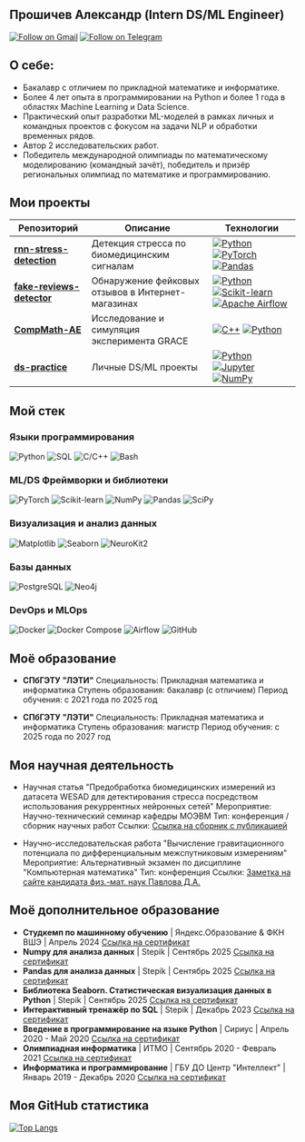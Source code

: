 ## Прошичев Александр (Intern DS/ML Engineer)
[![Follow on Gmail](https://img.shields.io/badge/gmail-kaidux22-red.svg?style=flat&logo=gmail)](mailto:kaidux22@gmail.com) [![Follow on Telegram](https://img.shields.io/badge/telegram-%40kaidux-blue.svg?style=flat&logo=telegram)](https://t.me/kaidux)

## О себе: 
- Бакалавр с отличием по прикладной математике и информатике. 
- Более 4 лет опыта в программировании на Python и более 1 года в областях Machine Learning и Data Science. 
- Практический опыт разработки ML-моделей в рамках личных и командных проектов с фокусом на задачи NLP и обработки временных рядов. 
- Автор 2 исследовательских работ. 
- Победитель международной олимпиады по математическому моделированию (командный зачёт), победитель и призёр региональных олимпиад по математике и программированию.

## Мои проекты

| Репозиторий | Описание | Технологии |
|-------------|----------|------------|
| [**rnn-stress-detection**](https://github.com/kaidux22/rnn-stress-detection) | Детекция стресса по биомедицинским сигналам | [![Python](https://img.shields.io/badge/python-3670A0?style=plastic&logo=python&logoColor=ffdd54)](https://www.python.org/) [![PyTorch](https://img.shields.io/badge/PyTorch-%23EE4C2C.svg?style=plastic&logo=PyTorch&logoColor=white)](https://pytorch.org/) [![Pandas](https://img.shields.io/badge/pandas-%23150458.svg?style=plastic&logo=pandas&logoColor=white)](https://pandas.pydata.org/) |
| [**fake-reviews-detector**](https://github.com/kaidux22/fake-reviews-detector) | Обнаружение фейковых отзывов в Интернет-магазинах | [![Python](https://img.shields.io/badge/python-3670A0?style=plastic&logo=python&logoColor=ffdd54)](https://www.python.org/) [![Scikit-learn](https://img.shields.io/badge/scikit--learn-%23F7931E.svg?style=plastic&logo=scikit-learn&logoColor=white)](https://scikit-learn.org/) [![Apache Airflow](https://img.shields.io/badge/Apache%20Airflow-017CEE?style=plastic&logo=Apache%20Airflow&logoColor=white)](https://airflow.apache.org/) |
| [**CompMath-AE**](https://github.com/kaidux22/CompMath-AE/tree/main/ProshichevShushkov) | Исследование и симуляция эксперимента GRACE | [![C++](https://img.shields.io/badge/c++-%2300599C.svg?style=plastic&logo=c%2B%2B&logoColor=white)](https://isocpp.org/) [![Python](https://img.shields.io/badge/python-3670A0?style=plastic&logo=python&logoColor=ffdd54)](https://www.python.org/)|
| [**ds-practice**](https://github.com/kaidux22/ds-practice) | Личные DS/ML проекты | [![Python](https://img.shields.io/badge/python-3670A0?style=plastic&logo=python&logoColor=ffdd54)](https://www.python.org/) [![Jupyter](https://img.shields.io/badge/Jupyter-F37626.svg?style=plastic&logo=Jupyter&logoColor=white)](https://jupyter.org/) [![NumPy](https://img.shields.io/badge/numpy-%23013243.svg?style=plastic&logo=numpy&logoColor=white)](https://numpy.org/) |

## Мой стек

### Языки программирования
![Python](https://img.shields.io/badge/Python-3776AB?style=plastic&logo=python&logoColor=white)
![SQL](https://img.shields.io/badge/SQL-4479A1?style=plastic&logo=postgresql&logoColor=white)
![C/C++](https://img.shields.io/badge/C/C++-00599C?style=plastic&logo=c%2B%2B&logoColor=white)
![Bash](https://img.shields.io/badge/Bash-4EAA25?style=plastic&logo=gnu-bash&logoColor=white)


### ML/DS Фреймворки и библиотеки
![PyTorch](https://img.shields.io/badge/PyTorch-EE4C2C?style=plastic&logo=pytorch&logoColor=white)
![Scikit-learn](https://img.shields.io/badge/Scikit--learn-F7931E?style=plastic&logo=scikit-learn&logoColor=white)
![NumPy](https://img.shields.io/badge/NumPy-013243?style=plastic&logo=numpy&logoColor=white)
![Pandas](https://img.shields.io/badge/Pandas-150458?style=plastic&logo=pandas&logoColor=white)
![SciPy](https://img.shields.io/badge/SciPy-8CAAE6?style=plastic&logo=scipy&logoColor=white)

### Визуализация и анализ данных
![Matplotlib](https://img.shields.io/badge/Matplotlib-11557C?style=plastic&logo=python&logoColor=white)
![Seaborn](https://img.shields.io/badge/Seaborn-4C78A8?style=plastic)
![NeuroKit2](https://img.shields.io/badge/NeuroKit2-5D3FD3?style=plastic)

### Базы данных
![PostgreSQL](https://img.shields.io/badge/PostgreSQL-4169E1?style=plastic&logo=postgresql&logoColor=white)
![Neo4j](https://img.shields.io/badge/Neo4j-008CC1?style=plastic&logo=neo4j&logoColor=white)

### DevOps и MLOps
![Docker](https://img.shields.io/badge/Docker-2496ED?style=plastic&logo=docker&logoColor=white)
![Docker Compose](https://img.shields.io/badge/Docker_Compose-2496ED?style=plastic&logo=docker&logoColor=white)
![Airflow](https://img.shields.io/badge/Airflow-017CEE?style=plastic&logo=apacheairflow&logoColor=white)
![GitHub](https://img.shields.io/badge/GitHub-181717?style=plastic&logo=github&logoColor=white)

## Моё образование

- **СПбГЭТУ "ЛЭТИ"** 
Специальность: Прикладная математика и информатика 
Ступень образования: бакалавр (с отличием)
Период обучения: с 2021 года по 2025 год

- **СПбГЭТУ "ЛЭТИ"** 
Специальность: Прикладная математика и информатика 
Ступень образования: магистр
Период обучения: с 2025 года по 2027 год

## Моя научная деятельность

- Научная статья "Предобработка биомедицинских измерений из датасета WESAD для детектирования стресса посредством использования рекуррентных нейронных сетей"
Мероприятие: Научно-технический семинар кафедры МОЭВМ
Тип: конференция / сборник научных работ
Ссылки: [Ссылка на сборник с публикацией](https://etu.ru/assets/files/Faculty-FKTI/MO/mo-2025/sbornik-2025-moevm.pdf)

- Научно-исследовательская работа "Вычисление гравитационного потенциала по дифференциальным межспутниковым измерениям" 
Мероприятие: Альтернативный экзамен по дисциплине "Компьютерная математика"
Тип: конференция
Ссылки: [Заметка на сайте кандидата физ.-мат. наук Павлова Д.А.](http://entroforce.ru/lab#grace-modeling) 

## Моё дополнительное образование

- **Студкемп по машинному обучению** | Яндекс.Образование & ФКН ВШЭ | Апрель 2024
[Ссылка на сертификат](https://...)
- **Numpy для анализа данных** | Stepik | Сентябрь 2025
[Ссылка на сертификат](https://...)
- **Pandas для анализа данных** | Stepik | Сентябрь 2025
[Ссылка на сертификат](https://...)
- **Библиотека Seaborn. Статистическая визуализация данных в Python** | Stepik | Сентябрь 2025
[Ссылка на сертификат](https://...)
- **Интерактивный тренажёр по SQL** | Stepik | Декабрь 2023
[Ссылка на сертификат](https://...)
- **Введение в программирование на языке Python** | Сириус | Апрель 2020 - Май 2020
[Ссылка на сертификат](https://...)
- **Олимпиадная информатика** | ИТМО | Сентябрь 2020 - Февраль 2021
[Ссылка на сертификат](https://...)
- **Информатика и программирование** | ГБУ ДО Центр "Интеллект" | Январь 2019 - Декабрь 2020
[Ссылка на сертификат](https://...)

## Моя GitHub статистика

[![Top Langs](https://github-readme-stats.vercel.app/api/top-langs/?username=azazzze1&show_icons=true&layout=compact)]( https://github.com/azazzze1)

